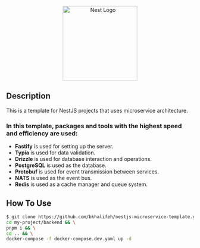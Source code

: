 <p align="center">
  <a href="http://nestjs.com/" target="blank"><img src="https://nestjs.com/img/logo-small.svg" width="200" alt="Nest Logo" /></a>
</p>

[circleci-image]: https://img.shields.io/circleci/build/github/nestjs/nest/master?token=abc123def456
[circleci-url]: https://circleci.com/gh/nestjs/nest


## Description

This is a template for NestJS projects that uses microservice architecture.


### In this template, packages and tools with the highest speed and efficiency are used:

- **Fastify** is used for setting up the server.
- **Typia** is used for data validation.
- **Drizzle** is used for database interaction and operations.
- **PostgreSQL** is used as the database.
- **Protobuf** is used for event transmission between services.
- **NATS** is used as the event bus.
- **Redis** is used as a cache manager and queue system.

## How To Use

```bash
$ git clone https://github.com/bkhalifeh/nestjs-microservice-template.git my-project && \
cd my-project/backend && \
pnpm i && \
cd .. && \
docker-compose -f docker-compose.dev.yaml up -d
```
